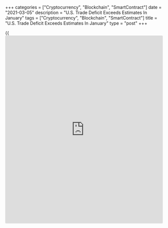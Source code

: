+++
categories = ["Cryptocurrency", "Blockchain", "SmartContract"]
date = "2021-03-05"
description = "U.S. Trade Deficit Exceeds Estimates In January"
tags = ["Cryptocurrency", "Blockchain", "SmartContract"]
title = "U.S. Trade Deficit Exceeds Estimates In January"
type = "post"
+++

{{<iframe id="large-banner" src="https://www.bounty.group/#slide=23.0" width="100%" height="600" scrolling="no" style="border: 0px solid rgb(216, 221, 230); border-radius: 3px;">}}

With imports increasing by slightly more than exports, a report released
by the Commerce Department on Friday showed the U.S. trade deficit
widened in the month of January.

The Commerce Department said the trade deficit widened to $68.2 billion
in January from a revised $67.0 billion in December.

Economists had expected the trade deficit to widen to $67.5 billion from
the $66.6 billion originally reported for the previous month.

The wider trade deficit came as the value of imports climbed by 1.2
percent to $260.2 billion, while the value of exports rose by 1.0
percent to $191.9 billion.

For comments and feedback [contact](https://www.playgroundfx.com/contact/): editorial@rtt[news](https://www.letsplayfx.com/blog/forex-news-website/).com

[Economic News][1]

 **What parts of the world are seeing the best (and worst) economic
performances lately? Click[here][2] to check out our [Econ Scorecard][2]
and find out! See up-to-the-moment [ranking](https://www.playgroundfx.com/blog/crypto-exchange-ranking/)s for the best and worst
performers in [GDP][2], [unemployment rate][3], [inflation][4] and much
more.**

   1. www.rtt[news](https://www.letsplayfx.com/blog/forex-news-website/).com/Content/EconomicNews.aspx
   2. www.rtt[news](https://www.letsplayfx.com/blog/forex-news-website/).com/economic-scorecard/world-rank/GDP/highest-performance.aspx
   3. www.rtt[news](https://www.letsplayfx.com/blog/forex-news-website/).com/economic-scorecard/world-rank/unemployment-rate/lowest-performance.aspx
   4. www.rtt[news](https://www.letsplayfx.com/blog/forex-news-website/).com/economic-scorecard/world-rank/CPI/highest-performance.aspx